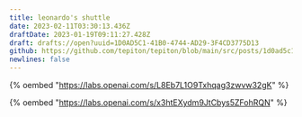 ```yaml
---
title: leonardo's shuttle
date: 2023-02-11T03:30:13.436Z
draftDate: 2023-01-19T09:11:27.428Z
draft: drafts://open?uuid=1D0AD5C1-41B0-4744-AD29-3F4CD3775D13
github: https://github.com/tepiton/tepiton/blob/main/src/posts/1d0ad5c1-41b0-4744-ad29-3f4cd3775d13.md
newlines: false
---
```

{% oembed "https://labs.openai.com/s/L8Eb7L1O9Txhqag3zwvw32gK"  %}

{% oembed "https://labs.openai.com/s/x3htEXydm9JtCbys5ZFohRQN"  %}
